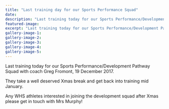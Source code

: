 ```yaml
---
title: "Last training day for our Sports Performance Squad"
date: 
description: "Last training today for our Sports Performance/Development Pathway Squad at WHS with coach Greg Fromont..."
featured-image: 
excerpt: "Last training today for our Sports Performance/Development Pathway Squad at WHS with coach Greg Fromont."
gallery-image-1: 
gallery-image-2: 
gallery-image-3: 
gallery-image-4: 
gallery-image-5: 
---
```


<p><span>Last training today for our Sports Performance/Development Pathway Squad with coach Greg Fromont, 19 December 2017.&nbsp;</span></p>
<p><span>They take a well deserved Xmas break and get back into training mid January.</span></p>
<p><span>Any WHS athletes interested in joining the development squad after Xmas please get in touch with Mrs Murphy!</span></p>

